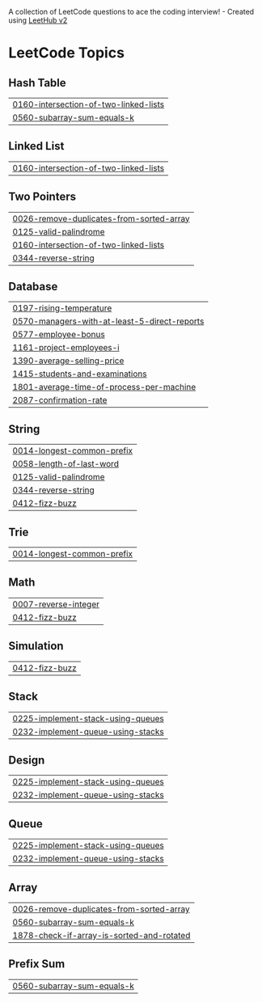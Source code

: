 A collection of LeetCode questions to ace the coding interview! - Created using [LeetHub v2](https://github.com/arunbhardwaj/LeetHub-2.0)
<!---LeetCode Topics Start-->
# LeetCode Topics
## Hash Table
|  |
| ------- |
| [0160-intersection-of-two-linked-lists](https://github.com/Swwapnil8669/practice-problems/tree/master/0160-intersection-of-two-linked-lists) |
| [0560-subarray-sum-equals-k](https://github.com/Swwapnil8669/practice-problems/tree/master/0560-subarray-sum-equals-k) |
## Linked List
|  |
| ------- |
| [0160-intersection-of-two-linked-lists](https://github.com/Swwapnil8669/practice-problems/tree/master/0160-intersection-of-two-linked-lists) |
## Two Pointers
|  |
| ------- |
| [0026-remove-duplicates-from-sorted-array](https://github.com/Swwapnil8669/practice-problems/tree/master/0026-remove-duplicates-from-sorted-array) |
| [0125-valid-palindrome](https://github.com/Swwapnil8669/practice-problems/tree/master/0125-valid-palindrome) |
| [0160-intersection-of-two-linked-lists](https://github.com/Swwapnil8669/practice-problems/tree/master/0160-intersection-of-two-linked-lists) |
| [0344-reverse-string](https://github.com/Swwapnil8669/practice-problems/tree/master/0344-reverse-string) |
## Database
|  |
| ------- |
| [0197-rising-temperature](https://github.com/Swwapnil8669/practice-problems/tree/master/0197-rising-temperature) |
| [0570-managers-with-at-least-5-direct-reports](https://github.com/Swwapnil8669/practice-problems/tree/master/0570-managers-with-at-least-5-direct-reports) |
| [0577-employee-bonus](https://github.com/Swwapnil8669/practice-problems/tree/master/0577-employee-bonus) |
| [1161-project-employees-i](https://github.com/Swwapnil8669/practice-problems/tree/master/1161-project-employees-i) |
| [1390-average-selling-price](https://github.com/Swwapnil8669/practice-problems/tree/master/1390-average-selling-price) |
| [1415-students-and-examinations](https://github.com/Swwapnil8669/practice-problems/tree/master/1415-students-and-examinations) |
| [1801-average-time-of-process-per-machine](https://github.com/Swwapnil8669/practice-problems/tree/master/1801-average-time-of-process-per-machine) |
| [2087-confirmation-rate](https://github.com/Swwapnil8669/practice-problems/tree/master/2087-confirmation-rate) |
## String
|  |
| ------- |
| [0014-longest-common-prefix](https://github.com/Swwapnil8669/practice-problems/tree/master/0014-longest-common-prefix) |
| [0058-length-of-last-word](https://github.com/Swwapnil8669/practice-problems/tree/master/0058-length-of-last-word) |
| [0125-valid-palindrome](https://github.com/Swwapnil8669/practice-problems/tree/master/0125-valid-palindrome) |
| [0344-reverse-string](https://github.com/Swwapnil8669/practice-problems/tree/master/0344-reverse-string) |
| [0412-fizz-buzz](https://github.com/Swwapnil8669/practice-problems/tree/master/0412-fizz-buzz) |
## Trie
|  |
| ------- |
| [0014-longest-common-prefix](https://github.com/Swwapnil8669/practice-problems/tree/master/0014-longest-common-prefix) |
## Math
|  |
| ------- |
| [0007-reverse-integer](https://github.com/Swwapnil8669/practice-problems/tree/master/0007-reverse-integer) |
| [0412-fizz-buzz](https://github.com/Swwapnil8669/practice-problems/tree/master/0412-fizz-buzz) |
## Simulation
|  |
| ------- |
| [0412-fizz-buzz](https://github.com/Swwapnil8669/practice-problems/tree/master/0412-fizz-buzz) |
## Stack
|  |
| ------- |
| [0225-implement-stack-using-queues](https://github.com/Swwapnil8669/practice-problems/tree/master/0225-implement-stack-using-queues) |
| [0232-implement-queue-using-stacks](https://github.com/Swwapnil8669/practice-problems/tree/master/0232-implement-queue-using-stacks) |
## Design
|  |
| ------- |
| [0225-implement-stack-using-queues](https://github.com/Swwapnil8669/practice-problems/tree/master/0225-implement-stack-using-queues) |
| [0232-implement-queue-using-stacks](https://github.com/Swwapnil8669/practice-problems/tree/master/0232-implement-queue-using-stacks) |
## Queue
|  |
| ------- |
| [0225-implement-stack-using-queues](https://github.com/Swwapnil8669/practice-problems/tree/master/0225-implement-stack-using-queues) |
| [0232-implement-queue-using-stacks](https://github.com/Swwapnil8669/practice-problems/tree/master/0232-implement-queue-using-stacks) |
## Array
|  |
| ------- |
| [0026-remove-duplicates-from-sorted-array](https://github.com/Swwapnil8669/practice-problems/tree/master/0026-remove-duplicates-from-sorted-array) |
| [0560-subarray-sum-equals-k](https://github.com/Swwapnil8669/practice-problems/tree/master/0560-subarray-sum-equals-k) |
| [1878-check-if-array-is-sorted-and-rotated](https://github.com/Swwapnil8669/practice-problems/tree/master/1878-check-if-array-is-sorted-and-rotated) |
## Prefix Sum
|  |
| ------- |
| [0560-subarray-sum-equals-k](https://github.com/Swwapnil8669/practice-problems/tree/master/0560-subarray-sum-equals-k) |
<!---LeetCode Topics End-->